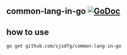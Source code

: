 ## common-lang-in-go [![GoDoc](https://godoc.org/github.com/getlantern/deepcopy?status.png)](http://godoc.org/github.com/sjsdfg/common-lang-in-go)

## how to use

```shell script
go get github.com/sjsdfg/common-lang-in-go
```